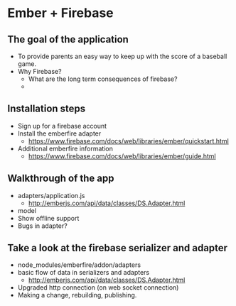 # Ember + Firebase

## The goal of the application
* To provide parents an easy way to keep up with the score of a baseball game.
* Why Firebase?
  * What are the long term consequences of firebase?
  *

## Installation steps
* Sign up for a firebase account
* Install the emberfire adapter
  * https://www.firebase.com/docs/web/libraries/ember/quickstart.html
* Additional emberfire information
  * https://www.firebase.com/docs/web/libraries/ember/guide.html

## Walkthrough of the app
  * adapters/application.js
    * http://emberjs.com/api/data/classes/DS.Adapter.html
  * model
  * Show offline support
  * Bugs in adapter?


## Take a look at the firebase serializer and adapter
* node_modules/emberfire/addon/adapters
* basic flow of data in serializers and adapters
  * http://emberjs.com/api/data/classes/DS.Adapter.html
* Upgraded http connection (on web socket connection)
* Making a change, rebuilding, publishing.
